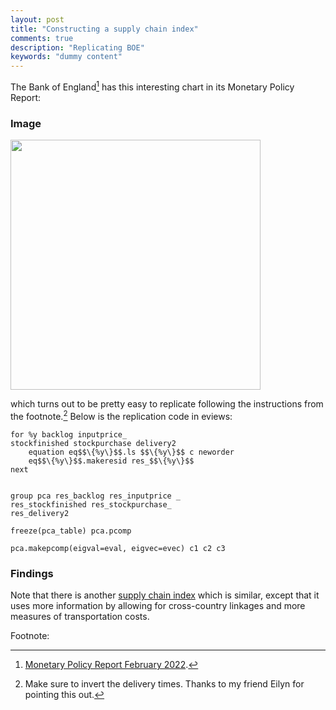 ```yaml
---
layout: post
title: "Constructing a supply chain index"
comments: true
description: "Replicating BOE"
keywords: "dummy content"
---
```



The Bank of England[^1] has this interesting chart in its Monetary Policy Report:

### Image
<img src="https://raw.githubusercontent.com/zulfadz/zulfadz.github.io/master/pictures/BOE.png" width="400" height="400" />

which turns out to be pretty easy to replicate following the instructions from the footnote.[^2] Below is the replication code in eviews:


```
for %y backlog inputprice_
stockfinished stockpurchase delivery2
	equation eq$$\{%y\}$$.ls $$\{%y\}$$ c neworder
	eq$$\{%y\}$$.makeresid res_$$\{%y\}$$
next


group pca res_backlog res_inputprice _
res_stockfinished res_stockpurchase_
res_delivery2

freeze(pca_table) pca.pcomp

pca.makepcomp(eigval=eval, eigvec=evec) c1 c2 c3

```

<div class="divider"></div>


### Findings


Note that there is another [supply chain index](https://libertystreeteconomics.newyorkfed.org/2022/03/global-supply-chain-pressure-index-march-2022-update/) which is similar, except that it uses more information by allowing for cross-country linkages and more measures of transportation costs.

Footnote:

[^1]: [Monetary Policy Report February 2022](https://www.bankofengland.co.uk/-/media/boe/files/monetary-policy-report/2022/february/monetary-policy-report-february-2022.pdf).
[^2]: Make sure to invert the delivery times. Thanks to my friend Eilyn for pointing this out.





